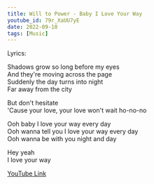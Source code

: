 ```yaml
---
title: Will to Power - Baby I Love Your Way
youtube_id: 79r_XaUU7yE
date: 2022-09-10
tags: [Music]
---
```

Lyrics:  

Shadows grow so long before my eyes  
And they're moving across the page  
Suddenly the day turns into night  
Far away from the city  

But don't hesitate  
'Cause your love, your love won't wait ho-no-no  

Ooh baby I love your way every day  
Ooh wanna tell you I love your way every day  
Ooh wanna be with you night and day  

Hey yeah  
I love your way  

[YouTube Link](https://www.youtube.com/watch?v=79r_XaUU7yE)
